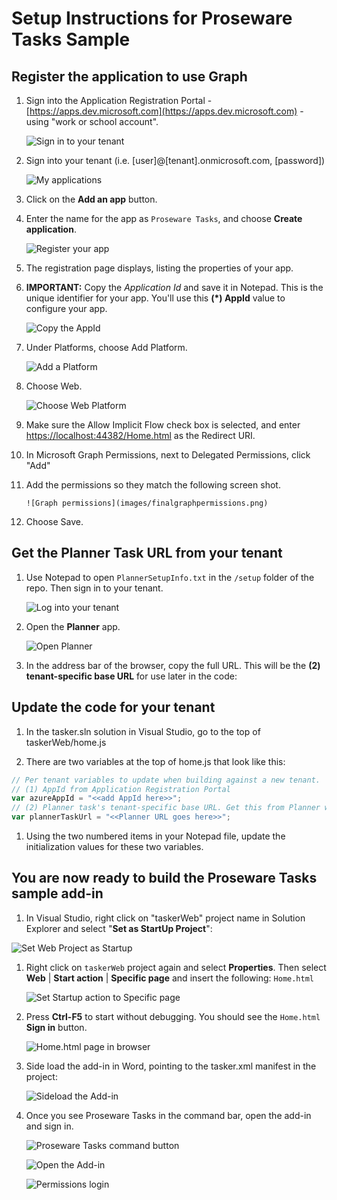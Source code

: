 # Setup Instructions for Proseware Tasks Sample

## Register the application to use Graph

1. Sign into the Application Registration Portal  - [https://apps.dev.microsoft.com](https://apps.dev.microsoft.com) - using "work or school account".

    ![Sign in to your tenant](images/signintoyourtenant.png)

1. Sign into your tenant (i.e. [user]@[tenant].onmicrosoft.com, [password])

    ![My applications](images/myapplications.png)

1. Click on the **Add an app** button.

1. Enter the name for the app as `Proseware Tasks`, and choose **Create application**.

    ![Register your app](images/registeryourapp.png)

1. The registration page displays, listing the properties of your app.

1. **IMPORTANT:** Copy the *Application Id* and save it in Notepad. This is the unique identifier for your app. You'll use this **(*) AppId** value to configure your app.

    ![Copy the AppId](images/copytheappid.png)

1. Under Platforms, choose Add Platform.

    ![Add a Platform](images/addaplatform.png)

1. Choose Web.

    ![Choose Web Platform](images/choosewebplatform.png)

1. Make sure the Allow Implicit Flow check box is selected, and enter [https://localhost:44382/Home.html](https://localhost:44382/Home.html) as the Redirect URI.

1. In Microsoft Graph Permissions, next to Delegated Permissions, click "Add"

1. Add the permissions so they match the following screen shot.

       ![Graph permissions](images/finalgraphpermissions.png)

1. Choose Save.

## Get the Planner Task URL from your tenant

1. Use Notepad to open `PlannerSetupInfo.txt` in the `/setup` folder of the repo. Then sign in to your tenant.

    ![Log into your tenant](images/tenantlogin.png)

1. Open the **Planner** app.

    ![Open Planner](images/openplanner.png)

1. In the address bar of the browser, copy the full URL. This will be the **(2) tenant-specific base URL** for use later in the code:

## Update the code for your tenant

1. In the tasker.sln solution in Visual Studio, go to the top of taskerWeb/home.js

1. There are two variables at the top of home.js that look like this:

```js
// Per tenant variables to update when building against a new tenant.
// (1) AppId from Application Registration Portal
var azureAppId = "<<add AppId here>>";
// (2) Planner task's tenant-specific base URL. Get this from Planner with an open task.
var plannerTaskUrl = "<<Planner URL goes here>>";

```

1. Using the two numbered items in your Notepad file, update the initialization values for these two variables.

## You are now ready to build the Proseware Tasks sample add-in

1. In Visual Studio, right click on "taskerWeb" project name in Solution Explorer and select "**Set as StartUp Project**":

![Set Web Project as Startup](images/setasstartupproject.png)

1. Right click on `taskerWeb` project again and select **Properties**. Then select **Web** | **Start action** | **Specific page** and insert the following: `Home.html`

    ![Set Startup action to Specific page](images/specificpage.png)

1. Press **Ctrl-F5** to start without debugging. You should see the `Home.html` **Sign in** button.

    ![Home.html page in browser](images/ctrlf5home.png)

1. Side load the add-in in Word, pointing to the tasker.xml manifest in the project:

    ![Sideload the Add-in](images/sideload.png)

1. Once you see Proseware Tasks in the command bar, open the add-in and sign in.

    ![Proseware Tasks command button](images/prosewaretasks.png)

    ![Open the Add-in](images/openaddin.png)

    ![Permissions login](images/permissionslogin.png)